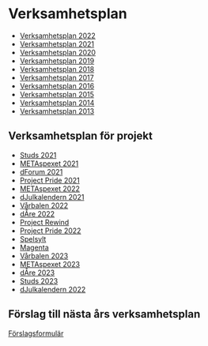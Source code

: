 Verksamhetsplan
===============

- [Verksamhetsplan 2022](https://static.datasektionen.se/verksamhetsplaner/verksamhetsplan2022.pdf)
- [Verksamhetsplan 2021](https://static.datasektionen.se/verksamhetsplaner/verksamhetsplan2021.pdf)
- [Verksamhetsplan 2020](https://static.datasektionen.se/verksamhetsplaner/verksamhetsplan2020.pdf)
- [Verksamhetsplan 2019](https://static.datasektionen.se/verksamhetsplaner/verksamhetsplan2019)
- [Verksamhetsplan 2018](https://static.datasektionen.se/verksamhetsplaner/verksamhetsplan2018.pdf)
- [Verksamhetsplan 2017](https://static.datasektionen.se/verksamhetsplaner/verksamhetsplan2017.pdf)
- [Verksamhetsplan 2016](https://static.datasektionen.se/verksamhetsplaner/verksamhetsplan-2016.pdf)
- [Verksamhetsplan 2015](https://static.datasektionen.se/verksamhetsplaner/verksamhetsplan2015.pdf)
- [Verksamhetsplan 2014](https://static.datasektionen.se/verksamhetsplaner/verksamhetsplan2014v6.0.pdf)
- [Verksamhetsplan 2013](https://static.datasektionen.se/verksamhetsplaner/Verksamhetsplan2013.pdf)

Verksamhetsplan för projekt
---------------------------

- [Studs 2021](https://static.datasektionen.se/verksamhetsplaner/vp_studs_2021)
- [METAspexet 2021](https://static.datasektionen.se/verksamhetsplaner/vp_metaspexet_21.pdf)
- [dForum 2021](https://static.datasektionen.se/verksamhetsplaner/vp_dforum_2021)
- [Project Pride 2021](https://static.datasektionen.se/verksamhetsplaner/vp_project_pride_2021.pdf)
- [METAspexet 2022](https://static.datasektionen.se/verksamhetsplaner/vp_metaspexet_22)
- [dJulkalendern 2021](https://static.datasektionen.se/verksamhetsplaner/vp_djulkalendern_2021.pdf)
- [Vårbalen 2022](https://static.datasektionen.se/verksamhetsplaner/vp_varbal_2022)
- [dÅre 2022](https://static.datasektionen.se/verksamhetsplaner/vp_dare_2022.pdf)
- [Project Rewind](https://static.datasektionen.se/verksamhetsplaner/vp_project_rewind.pdf)
- [Project Pride 2022](https://yoggi.datasektionen.se/verksamhetsplaner/vp_project_pride_2022.pdf)
- [Spelsylt](https://static.datasektionen.se/verksamhetsplaner/vp_spelsylt.pdf)
- [Magenta](https://yoggi.datasektionen.se/verksamhetsplaner/vp_magenta_2022.pdf)
- [Vårbalen 2023](https://yoggi.datasektionen.se/verksamhetsplaner/vp_varbal_2023.pdf)
- [METAspexet 2023](https://yoggi.datasektionen.se/verksamhetsplaner/vp_metaspexet_23.pdf)
- [dÅre 2023](https://yoggi.datasektionen.se/verksamhetsplaner/vp_dare_2023.pdf)
- [Studs 2023](https://yoggi.datasektionen.se/verksamhetsplaner/vp_studs_2023.pdf)
- [dJulkalendern 2022](https://yoggi.datasektionen.se/verksamhetsplaner/vp_djulkalendern_2022.pdf)

Förslag till nästa års verksamhetsplan
---------------------------------------------
[Förslagsformulär](https://docs.google.com/forms/d/e/1FAIpQLSd67YT0g__uTZHC83H-HX2b34KpPEWwHM6y364wc1DGF2gKPA/viewform?usp=sf_link)
